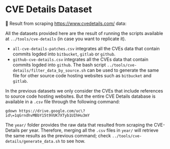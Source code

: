 # CVE Details Dataset

🔗 Result from scraping https://www.cvedetails.com/ data:

All the datasets provided here are the result of running the scripts available at `../tools/cve-details` (in case you want to replicate it).

- `all-cve-details-patches.csv` integrates all the CVEs data that contain commits logded into `bitbucket`, `gitlab` or `github`.
- `github-cve-details.csv` integrates all the CVEs data that contain commits logded into `github`. The bash script `../tools/cve-details/filter_data_by_source.sh` can be used to generate the same file for other source code hosting websites such as `bitbucket` and `gitlab`.
  
In the previous datasets we only consider the CVEs that include references to source code hosting websites. But the entire CVE Details database is available in a `.csv` file through the following command:

```
gdown https://drive.google.com/uc\?id\=1qGrndhvMBbY15t9VUK7XTyb1UIhHu3mY
```

The `year/` folder provides the raw data that resulted from scraping the CVE-Details per year. Therefore, merging all the `.csv` files in `year/` will retrieve the same results as the previous command; check `../tools/cve-details/generate_data.sh` to see how.